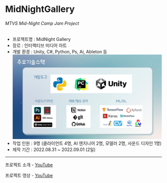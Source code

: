 # MidNightGallery
###### MTVS Mid-Night Camp Jam Project  
  
- 프로젝트명 : MidNight Gallery  
- 장르 : 인터랙티브 미디어 아트  
- 개발 환경 : Unity, C#, Python, Ps, Ai, Ableton 등  
![](./개발환경.jpg)  
- 작업 인원 : 9명 (클라이언트 4명, AI 엔지니어 2명, 모델러 2명, 사운드 디자인 1명)  
- 제작 기간 : 2022.08.31 ~ 2022.09.01 (2일)  
  
---  
프로젝트 소개 - [YouTube](https://youtu.be/g9Y2TbUnFug)  
  
프로젝트 영상 - [YouTube](https://youtu.be/xzalOccaFMw)
